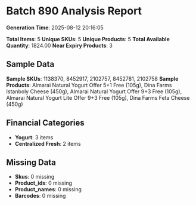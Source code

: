 # Batch 890 Analysis Report

**Generation Time**: 2025-08-12 20:16:05

**Total Items**: 5
**Unique SKUs**: 5
**Unique Products**: 5
**Total Available Quantity**: 1824.00
**Near Expiry Products**: 3

## Sample Data
**Sample SKUs**: 1138370, 8452917, 2102757, 8452781, 2102758
**Sample Products**: Almarai Natural Yogurt Offer 5+1 Free (105g), Dina Farms Istanboly Cheese (450g), Almarai Natural Yogurt Offer 9+3 Free (105g), Almarai Natural Yogurt Lite Offer 9+3 Free (105g), Dina Farms Feta Cheese (450g)

## Financial Categories
- **Yogurt**: 3 items
- **Centralized Fresh**: 2 items

## Missing Data
- **Skus**: 0 missing
- **Product_ids**: 0 missing
- **Product_names**: 0 missing
- **Barcodes**: 0 missing
